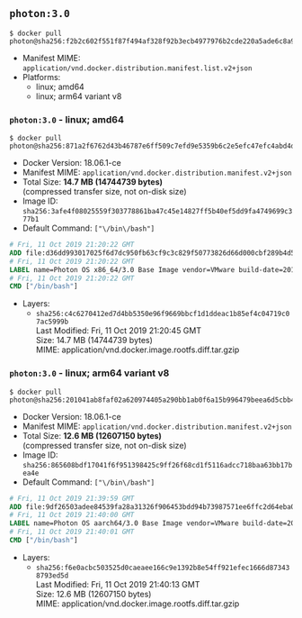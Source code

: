 ## `photon:3.0`

```console
$ docker pull photon@sha256:f2b2c602f551f87f494af328f92b3ecb4977976b2cde220a5ade6c8a9f69cae7
```

-	Manifest MIME: `application/vnd.docker.distribution.manifest.list.v2+json`
-	Platforms:
	-	linux; amd64
	-	linux; arm64 variant v8

### `photon:3.0` - linux; amd64

```console
$ docker pull photon@sha256:871a2f6762d43b46787e6ff509c7efd9e5359b6c2e5efc47efc4abd4d82ca119
```

-	Docker Version: 18.06.1-ce
-	Manifest MIME: `application/vnd.docker.distribution.manifest.v2+json`
-	Total Size: **14.7 MB (14744739 bytes)**  
	(compressed transfer size, not on-disk size)
-	Image ID: `sha256:3afe4f08025559f303778861ba47c45e14827ff5b40ef5dd9fa4749699c377b1`
-	Default Command: `["\/bin\/bash"]`

```dockerfile
# Fri, 11 Oct 2019 21:20:22 GMT
ADD file:d36dd993017025f6d7dc950fb63cf9c3c829f50773826d66d000cbf289b4d5e3 in / 
# Fri, 11 Oct 2019 21:20:22 GMT
LABEL name=Photon OS x86_64/3.0 Base Image vendor=VMware build-date=20191011
# Fri, 11 Oct 2019 21:20:22 GMT
CMD ["/bin/bash"]
```

-	Layers:
	-	`sha256:c4c6270412ed7d4bb5350e96f9669bbcf1d1ddeac1b85ef4c04719c07ac5999b`  
		Last Modified: Fri, 11 Oct 2019 21:20:45 GMT  
		Size: 14.7 MB (14744739 bytes)  
		MIME: application/vnd.docker.image.rootfs.diff.tar.gzip

### `photon:3.0` - linux; arm64 variant v8

```console
$ docker pull photon@sha256:201041ab8faf02a620974405a290bb1ab0f6a15b996479beea6d5cbb4d78ad3b
```

-	Docker Version: 18.06.1-ce
-	Manifest MIME: `application/vnd.docker.distribution.manifest.v2+json`
-	Total Size: **12.6 MB (12607150 bytes)**  
	(compressed transfer size, not on-disk size)
-	Image ID: `sha256:865608bdf17041f6f951398425c9ff26f68cd1f5116adcc718baa63bb17bea4e`
-	Default Command: `["\/bin\/bash"]`

```dockerfile
# Fri, 11 Oct 2019 21:39:59 GMT
ADD file:9df26503adee84539fa28a31326f906453bdd94b73987571ee6ffc2d64eba09a in / 
# Fri, 11 Oct 2019 21:40:00 GMT
LABEL name=Photon OS aarch64/3.0 Base Image vendor=VMware build-date=20191011
# Fri, 11 Oct 2019 21:40:01 GMT
CMD ["/bin/bash"]
```

-	Layers:
	-	`sha256:f6e0acbc503525d0caeaee166c9e1392b8e54ff921efec1666d873438793ed5d`  
		Last Modified: Fri, 11 Oct 2019 21:40:13 GMT  
		Size: 12.6 MB (12607150 bytes)  
		MIME: application/vnd.docker.image.rootfs.diff.tar.gzip
